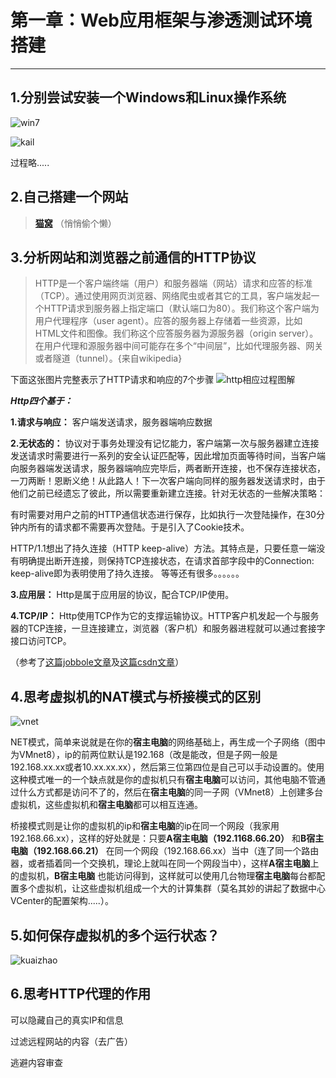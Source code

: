 # **第一章：Web应用框架与渗透测试环境搭建**
****

## 1.分别尝试安装一个Windows和Linux操作系统

![win7](http://wx4.sinaimg.cn/mw690/c4428b0bgy1g0wsr2y9w6j211y0lcka4.jpg)

![kail](http://wx2.sinaimg.cn/mw690/c4428b0bgy1g0wsr251ysj21hc0u01kx.jpg)

过程略.....

## 2.自己搭建一个网站

>**[猫窝](https://blog.yejiah.com)**
（悄悄偷个懒）

## 3.分析网站和浏览器之前通信的HTTP协议

>HTTP是一个客户端终端（用户）和服务器端（网站）请求和应答的标准（TCP）。通过使用网页浏览器、网络爬虫或者其它的工具，客户端发起一个HTTP请求到服务器上指定端口（默认端口为80）。我们称这个客户端为用户代理程序（user agent）。应答的服务器上存储着一些资源，比如HTML文件和图像。我们称这个应答服务器为源服务器（origin server）。在用户代理和源服务器中间可能存在多个“中间层”，比如代理服务器、网关或者隧道（tunnel）。{来自wikipedia}

下面这张图片完整表示了HTTP请求和响应的7个步骤
![http相应过程图解](http://wx4.sinaimg.cn/mw690/c4428b0bgy1g0wtvd6tsjj20eo0i3dgf.jpg)

***Http四个基于：***

  **1.请求与响应：** 客户端发送请求，服务器端响应数据

**2.无状态的：** 协议对于事务处理没有记忆能力，客户端第一次与服务器建立连接发送请求时需要进行一系列的安全认证匹配等，因此增加页面等待时间，当客户端向服务器端发送请求，服务器端响应完毕后，两者断开连接，也不保存连接状态，一刀两断！恩断义绝！从此路人！下一次客户端向同样的服务器发送请求时，由于他们之前已经遗忘了彼此，所以需要重新建立连接。针对无状态的一些解决策略：

有时需要对用户之前的HTTP通信状态进行保存，比如执行一次登陆操作，在30分钟内所有的请求都不需要再次登陆。于是引入了Cookie技术。

HTTP/1.1想出了持久连接（HTTP keep-alive）方法。其特点是，只要任意一端没有明确提出断开连接，则保持TCP连接状态，在请求首部字段中的Connection: keep-alive即为表明使用了持久连接。
等等还有很多。。。。。。

**3.应用层：** Http是属于应用层的协议，配合TCP/IP使用。

**4.TCP/IP：** Http使用TCP作为它的支撑运输协议。HTTP客户机发起一个与服务器的TCP连接，一旦连接建立，浏览器（客户机）和服务器进程就可以通过套接字接口访问TCP。



（参考了[这篇jobbole文章](http://android.jobbole.com/85218/)及[这篇csdn文章](https://blog.csdn.net/yezitoo/article/details/78193794)）

## 4.思考虚拟机的NAT模式与桥接模式的区别

![vnet](http://wx3.sinaimg.cn/mw690/c4428b0bgy1g0wungsuk4j20ge0ep0t3.jpg)

NET模式，简单来说就是在你的**宿主电脑**的网络基础上，再生成一个子网络（图中为VMnet8），ip的前两位默认是192.168（改是能改，但是子网一般是192.168.xx.xx或者10.xx.xx.xx），然后第三位第四位是自己可以手动设置的。使用这种模式唯一的一个缺点就是你的虚拟机只有**宿主电脑**可以访问，其他电脑不管通过什么方式都是访问不了的，然后在**宿主电脑**的同一子网（VMnet8）上创建多台虚拟机，这些虚拟机和**宿主电脑**都可以相互连通。

桥接模式则是让你的虚拟机的ip和**宿主电脑**的ip在同一个网段（我家用192.168.66.xx），这样的好处就是：只要**A宿主电脑（192.1168.66.20）** 和**B宿主电脑（192.168.66.21）** 在同一个网段（192.168.66.xx）当中（连了同一个路由器，或者插着同一个交换机，理论上就叫在同一个网段当中），这样**A宿主电脑**上的虚拟机，**B宿主电脑** 也能访问得到，这样就可以使用几台物理**宿主电脑**每台都配置多个虚拟机，让这些虚拟机组成一个大的计算集群（莫名其妙的讲起了数据中心VCenter的配置架构.....）。

## 5.如何保存虚拟机的多个运行状态？

![kuaizhao](http://wx1.sinaimg.cn/mw690/c4428b0bgy1g0wv6x1siaj20o90jidg0.jpg)

## 6.思考HTTP代理的作用
可以隐藏自己的真实IP和信息

过滤远程网站的内容（去广告）

逃避内容审查

